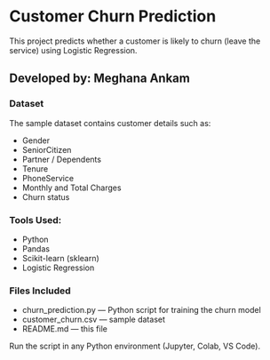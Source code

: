# Customer Churn Prediction

This project predicts whether a customer is likely to churn (leave the service) using Logistic Regression.

## Developed by: Meghana Ankam

### Dataset
The sample dataset contains customer details such as:
- Gender
- SeniorCitizen
- Partner / Dependents
- Tenure
- PhoneService
- Monthly and Total Charges
- Churn status

### Tools Used:
- Python
- Pandas
- Scikit-learn (sklearn)
- Logistic Regression

### Files Included
- churn_prediction.py — Python script for training the churn model
- customer_churn.csv — sample dataset
- README.md — this file

Run the script in any Python environment (Jupyter, Colab, VS Code).
